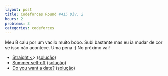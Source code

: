 ```yaml
---
layout: post
title: Codeforces Round #415 Div. 2
hours: 2
problems: 3
categories: codeforces
---
```


Meu B caiu por um vacilo muito bobo. Subi bastante mas eu ia mudar de cor se isso não acontece. Uma pena :(
No próximo vai!

- [Straight <<A>>](http://codeforces.com/contest/810/problem/A) [(solução)](https://github.com/LGBitencourt/Competitive-Programming/blob/master/codeforces/810a.cpp)
- [Summer sell-off](http://codeforces.com/contest/810/problem/B) [(solução)](https://github.com/LGBitencourt/Competitive-Programming/blob/master/codeforces/810b.cpp)
- [Do you want a date?](http://codeforces.com/contest/810/problem/C) [(solução)](https://github.com/LGBitencourt/Competitive-Programming/blob/master/codeforces/810c.cpp)
